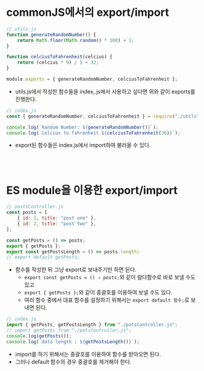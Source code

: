 # commonJS에서의 export/import

```jsx
// utils.js
function generateRandomNumber() {
    return Math.floor(Math.random() * 100) + 1;
}

function celciusToFahrenheit(celcius) {
    return (celcius * 9) / 5 + 32;
}

module.exports = { generateRandomNumber, celciusToFahrenheit };
```

-   utils.js에서 작성한 함수들을 index,.js에서 사용하고 싶다면 위와 같이 exports를 진행한다.

```jsx
// index.js
const { generateRandomNumber, celciusToFahrenheit } = require("./utils");

console.log(`Random Number: ${generateRandomNumber()}`);
console.log(`Celcius to fahrenheit ${celciusToFahrenheit(36)}`);
```

-   export된 함수들은 index.js에서 import하여 불러올 수 있다.

<br><br>

# ES module을 이용한 export/import

```jsx
// postsController.js
const posts = [
    { id: 1, title: "post one" },
    { id: 2, title: "post two" },
];

const getPosts = () => posts;
export { getPosts };
export const getPostsLength = () => posts.length;
// export default getPosts;
```

-   함수를 작성한 뒤 그냥 export로 보내주기만 하면 된다.
    -   `export const getPosts = () ⇒ posts;`와 같이 람다함수로 바로 보낼 수도 있고
    -   `export { getPosts };`와 같이 중괄호를 이용하여 보낼 수도 있다.
    -   여러 함수 중에서 대표 함수를 설정하기 위해서는 `export default 함수;`로 보내면 된다.

```jsx
// index.js
import { getPosts, getPostsLength } from "./potsController.js";
// import getPosts from "./potsController.js";
console.log(getPosts());
console.log(`data length : ${getPostsLength()}`);
```

-   import를 하기 위해서는 중괄호를 이용하여 함수를 받아오면 된다.
-   그러나 default 함수의 경우 중괄호를 제거해야 한다.
